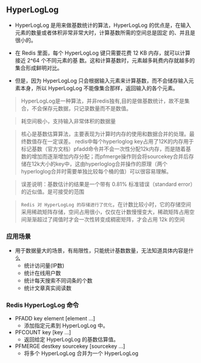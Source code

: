 ## HyperLogLog
- HyperLogLog 是用来做基数统计的算法，HyperLogLog 的优点是，在输入元素的数量或者体积非常非常大时，计算基数所需的空间总是固定 的、并且是很小的。

- 在 Redis 里面，每个 HyperLogLog 键只需要花费 12 KB 内存，就可以计算接近 2^64 个不同元素的基 数。这和计算基数时，元素越多耗费内存就越多的集合形成鲜明对比。

- 但是，因为 HyperLogLog 只会根据输入元素来计算基数，而不会储存输入元素本身，所以 HyperLogLog 不能像集合那样，返回输入的各个元素。


>HyperLogLog是一种算法，并非redis独有,目的是做基数统计，故不是集合，不会保存元数据，只记录数量而不是数值。

>耗空间极小，支持输入非常体积的数据量

>核心是基数估算算法，主要表现为计算时内存的使用和数据合并的处理。最终数值存在一定误差。
>redis中每个hyperloglog key占用了12K的内存用于标记基数（官方文档）pfadd命令并不会一次性分配12k内存，而是随着基数的增加而逐渐增加内存分配；而pfmerge操作则会将sourcekey合并后存储在12k大小的key中，这由hyperloglog合并操作的原理（两个hyperloglog合并时需要单独比较每个桶的值）可以很容易理解。

>误差说明：基数估计的结果是一个带有 0.81% 标准错误（standard error）的近似值。是可接受的范围

>`Redis 对 HyperLogLog 的存储进行了优化`，在计数比较小时，它的存储空间采用稀疏矩阵存储，空间占用很小，仅仅在计数慢慢变大，稀疏矩阵占用空间渐渐超过了阈值时才会一次性转变成稠密矩阵，才会占用 12k 的空间

### 应用场景 

- 用于数据量大的场景，有局限性，只能统计基数数量，无法知道具体内容是什么
    - 统计访问量(IP数)
    - 统计在线用户数
    - 统计每天搜索不同词条的个数
    - 统计文章真实阅读数

### Redis HyperLogLog 命令
- PFADD key element [element ...]
    - 添加指定元素到 HyperLogLog 中。
- PFCOUNT key [key ...]
    - 返回给定 HyperLogLog 的基数估算值。
- PFMERGE destkey sourcekey [sourcekey ...]
    - 将多个 HyperLogLog 合并为一个 HyperLogLog

